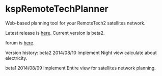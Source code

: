 kspRemoteTechPlanner
====================

Web-based planning tool for your RemoteTech2 satellites network.

Latest release is [here](http://ryohpops.github.io/kspRemoteTechPlanner/).
Current version is beta2.

forum is [here](http://forum.kerbalspaceprogram.com/threads/90113-WEB-Visual-RemoteTech-Planner-for-MOD-RemoteTech2).

Version history:
 beta2 2014/08/10
  Implement Night view calculate about electricity.
  
 beta1 2014/08/09
  Implement Entire view for satellites network planning.
  